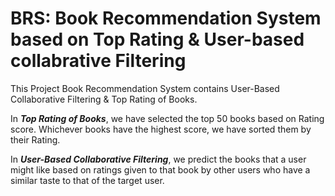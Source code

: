 # BRS: Book Recommendation System based on Top Rating & User-based collabrative Filtering

This Project Book Recommendation System contains User-Based Collaborative Filtering & Top Rating of Books.

In **_Top Rating of Books_**, we have selected the top 50 books based on Rating score. Whichever books have the highest score, we have sorted them by their Rating.

In **_User-Based Collaborative Filtering_**, we predict the books that a user might like based on ratings given to that book by other users who have a similar 
taste to that of the target user.

